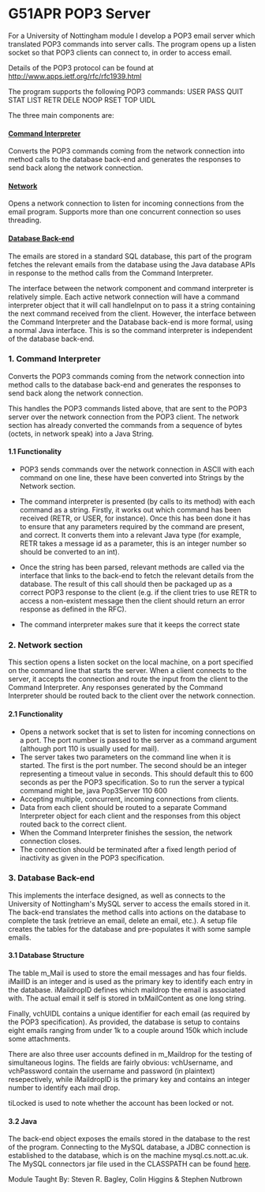 # G51APR POP3 Server #
For a University of Nottingham module I develop a POP3 email server which translated POP3 commands into server calls.
The program opens up a listen socket so that POP3 clients can connect to, in order to access email. 

Details of the POP3 protocol can be found at http://www.apps.ietf.org/rfc/rfc1939.html

The program supports the following POP3 commands:
USER PASS QUIT STAT LIST RETR DELE NOOP RSET TOP UIDL


The three main components are:

#### [ Command Interpreter ](#1-command-interpreter) ####
Converts the POP3 commands coming from the network connection into method calls to the database back-end and generates the responses to send back along the network connection.

#### [ Network ](#2-network-section) ####
Opens a network connection to listen for incoming connections from the email program. Supports more than one concurrent connection so uses threading.

#### [ Database Back-end ](#3-database-back-end) ####
The emails are stored in a standard SQL database, this part of the program fetches the relevant emails from the database using the Java database APIs in response to the method calls from the Command Interpreter.


The interface between the network component and command interpreter is relatively simple. Each active network connection will have a command interpreter object that it will call handleInput on to pass it a string containing the next command received from the client. However, the interface between the Command Interpreter and the Database back-end is more formal, using a normal Java interface. 
This is so the command interpreter is independent of the database back-end.


### 1. Command Interpreter ###
Converts the POP3 commands coming from the network connection into method calls to the database back-end and generates the responses to send back along the network connection.

This handles the POP3 commands listed above, that are sent to the POP3 server over the network connection from the POP3 client. The network section has already converted the commands from a sequence of bytes (octets, in network speak) into a Java String.


#### 1.1 Functionality ####
+ POP3 sends commands over the network connection in ASCII with each command on one line, these have been converted into Strings by the Network section. 

+ The command interpreter is presented (by calls to its method) with each command as a string.
Firstly, it works out which command has been received (RETR, or USER, for instance). 
Once this has been done it has to ensure that any parameters required by the command are present, and correct. 
It converts them into a relevant Java type (for example, RETR takes a message id as a parameter, this is an integer number so should be converted to an int). 

+ Once the string has been parsed, relevant methods are called via the interface that links to the back-end to fetch the relevant details from the database. The result of this call should then be packaged up as a correct POP3 response to the client (e.g. if the client tries to use RETR to access a non-existent message then the client should return an error response as defined in the RFC).

+ The command interpreter makes sure that it keeps the correct state


### 2. Network section ###

This section opens a listen socket on the local machine, on a port specified on the command line that starts the server. When a client connects to the server, it accepts the connection and route the input from the client to the Command Interpreter. Any responses generated by the Command Interpreter should be routed back to the client over the network connection.

#### 2.1 Functionality ####
+ Opens a network socket that is set to listen for incoming connections on a port. The port number is passed to the server as a command argument (although port 110 is usually used for mail).
+ The server takes two parameters on the command line when it is started. 
The first is the port number. 
The second should be an integer representing a timeout value in seconds. This should default this to 600 seconds as per the POP3 specification. So to run the server a typical command might be, java Pop3Server 110 600
+ Accepting multiple, concurrent, incoming connections from clients.
+ Data from each client should be routed to a separate Command Interpreter object for each client and the responses from this object routed back to the correct client.
+ When the Command Interpreter finishes the session, the network connection closes.
+ The connection should be terminated after a fixed length period of inactivity as given in the POP3 specification.

### 3. Database Back-end ###

This implements the interface designed, as well as connects to the University of Nottingham's MySQL server to access the emails stored in it. 
The back-end translates the method calls into actions on the database to complete the task (retrieve an email, delete an email, etc.). A setup file creates the tables for the database and pre-populates it with some sample emails.

#### 3.1 Database Structure ####
The table m_Mail is used to store the email messages and has four fields.   
iMailID is an integer and is used as the primary key to identify each entry in the database. 
iMaildropID defines which maildrop the email is associated with. The actual email it self is stored in txMailContent as one long string. 

Finally, vchUIDL contains a unique identifier for each email (as required by the POP3 specification).
As provided, the database is setup to contains eight emails ranging from under 1k to a couple around 150k which include some attachments. 

There are also three user accounts defined in m_Maildrop for the testing of simultaneous logins. The fields are fairly obvious: vchUsername, and vchPassword contain the username and password (in plaintext) resepectively, while iMaildropID is the primary key and contains an integer number to identify each mail drop. 

tiLocked is used to note whether the account has been locked or not.

#### 3.2 Java ####
The back-end object exposes the emails stored in the database to the rest of the program. Connecting to the MySQL database, a JDBC connection is established to the database, which is on the machine mysql.cs.nott.ac.uk. 
The MySQL connectors jar file used in the CLASSPATH can be found
[here](http://www.eprg.org/G52APR/support/mysql-connector-java-5.1.13-bin.jar).

Module Taught By: Steven R. Bagley, Colin Higgins & Stephen Nutbrown
